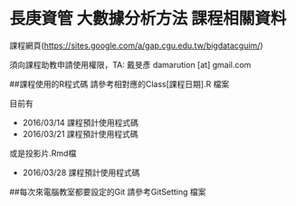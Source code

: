 # 長庚資管 大數據分析方法 課程相關資料
課程網頁(https://sites.google.com/a/gap.cgu.edu.tw/bigdatacguim/)

須向課程助教申請使用權限，TA: 戴旻彥 damarution [at] gmail.com

##課程使用的R程式碼
請參考相對應的Class[課程日期].R 檔案

目前有

* 2016/03/14 課程預計使用程式碼
* 2016/03/21 課程預計使用程式碼

或是投影片.Rmd檔

* 2016/03/28 課程預計使用程式碼

##每次來電腦教室都要設定的Git
請參考GitSetting 檔案

